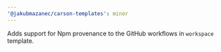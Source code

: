 ```yaml
---
'@jakubmazanec/carson-templates': minor
---
```


Adds support for Npm provenance to the GitHub workflows in `workspace` template.
